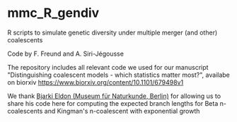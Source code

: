 # mmc_R_gendiv
R scripts to simulate genetic diversity under multiple merger (and other) coalescents 

Code by F. Freund and A. Siri-Jégousse

The repository includes all relevant code we used for our manuscript "Distinguishing coalescent models - which statistics matter most?", availabe on biorxiv <https://www.biorxiv.org/content/10.1101/679498v1>

We thank [Bjarki Eldon (Museum für Naturkunde, Berlin)](http://page.math.tu-berlin.de/~eldon/index.html) for allowing us to share his code here for computing the expected branch lengths for Beta n-coalescents and Kingman's n-coalescent with exponential growth 
